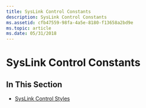 ```yaml
---
title: SysLink Control Constants
description: SysLink Control Constants
ms.assetid: cfb47559-98fa-4a5e-8180-f13658a2bd9e
ms.topic: article
ms.date: 05/31/2018
---
```


# SysLink Control Constants

## In This Section

-   [SysLink Control Styles](syslink-control-styles.md)

 

 




